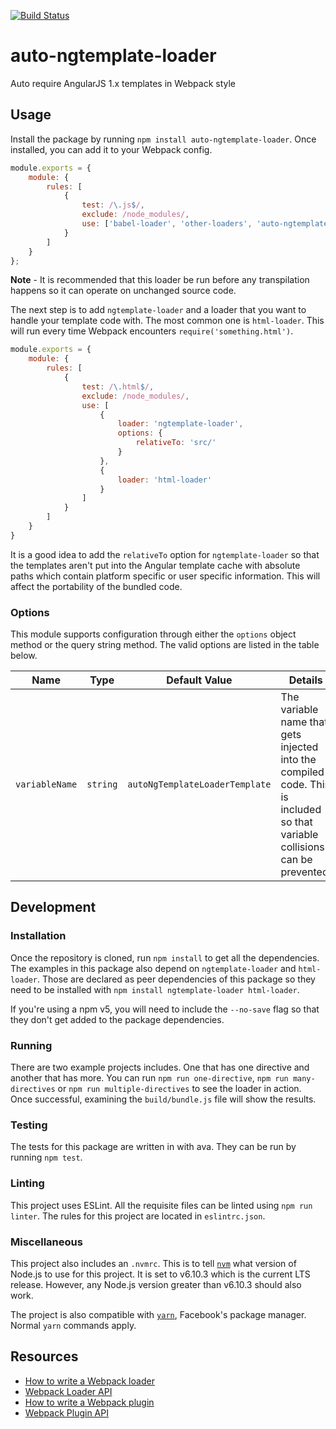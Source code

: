 [![Build Status](https://travis-ci.org/YashdalfTheGray/auto-ngtemplate-loader.svg?branch=master)](https://travis-ci.org/YashdalfTheGray/auto-ngtemplate-loader)

# auto-ngtemplate-loader
Auto require AngularJS 1.x templates in Webpack style

## Usage

Install the package by running `npm install auto-ngtemplate-loader`. Once installed, you can add it to your Webpack config.

```js
module.exports = {
    module: {
        rules: [
            {
                test: /\.js$/,
                exclude: /node_modules/,
                use: ['babel-loader', 'other-loaders', 'auto-ngtemplate-loader']
            }
        ]
    }
};
```

**Note** - It is recommended that this loader be run before any transpilation happens so it can operate on unchanged source code.

The next step is to add `ngtemplate-loader` and a loader that you want to handle your template code with. The most common one is `html-loader`. This will run every time Webpack encounters `require('something.html')`.

```js
module.exports = {
    module: {
        rules: [
            {
                test: /\.html$/,
                exclude: /node_modules/,
                use: [
                    {
                        loader: 'ngtemplate-loader',
                        options: {
                            relativeTo: 'src/'
                        }
                    },
                    {
                        loader: 'html-loader'
                    }
                ]
            }
        ]
    }
}
```

It is a good idea to add the `relativeTo` option for `ngtemplate-loader` so that the templates aren't put into the Angular template cache with absolute paths which contain platform specific or user specific information. This will affect the portability of the bundled code.

### Options

This module supports configuration through either the `options` object method or the query string method. The valid options are listed in the table below. 

| Name           | Type     | Default Value                  | Details                                                                                                                      |
|----------------|----------|--------------------------------|------------------------------------------------------------------------------------------------------------------------------|
| `variableName` | `string` | `autoNgTemplateLoaderTemplate` | The variable name that gets injected into the compiled code. This is included so that variable collisions can be prevented.  |

## Development

### Installation

Once the repository is cloned, run `npm install` to get all the dependencies. The examples in this package also depend on `ngtemplate-loader` and `html-loader`. Those are declared as peer dependencies of this package so they need to be installed with `npm install ngtemplate-loader html-loader`.

If you're using a npm v5, you will need to include the `--no-save` flag so that they don't get added to the package dependencies.

### Running

There are two example projects includes. One that has one directive and another that has more. You can run `npm run one-directive`, `npm run many-directives` or `npm run multiple-directives` to see the loader in action. Once successful, examining the `build/bundle.js` file will show the results.

### Testing

The tests for this package are written in with ava. They can be run by running `npm test`.

### Linting

This project uses ESLint. All the requisite files can be linted using `npm run linter`. The rules for this project are located in `eslintrc.json`.

### Miscellaneous

This project also includes an `.nvmrc`. This is to tell [`nvm`](https://github.com/creationix/nvm) what version of Node.js to use for this project. It is set to v6.10.3 which is the current LTS release. However, any Node.js version greater than v6.10.3 should also work.

The project is also compatible with [`yarn`](https://yarnpkg.com/), Facebook's package manager. Normal `yarn` commands apply.

## Resources

* [How to write a Webpack loader](https://webpack.js.org/development/how-to-write-a-loader/)
* [Webpack Loader API](https://webpack.js.org/api/loaders/)
* [How to write a Webpack plugin](https://webpack.js.org/development/how-to-write-a-plugin/)
* [Webpack Plugin API](https://webpack.js.org/api/plugins/)
